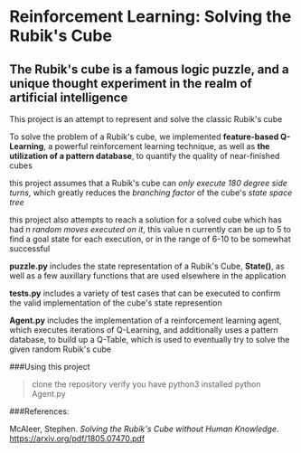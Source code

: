 # Reinforcement Learning: Solving the Rubik's Cube

## The Rubik's cube is a famous logic puzzle, and a unique thought experiment in the realm of artificial intelligence

 This project is an attempt to represent and solve the classic Rubik's cube

To solve the problem of a Rubik's cube, we implemented **feature-based Q-Learning**, a powerful reinforcement learning technique, as well as **the utilization of a pattern database**, to quantify the quality of near-finished cubes

this project assumes that a Rubik's cube can *only execute 180 degree side turns*, which greatly reduces the *branching factor* of the cube's *state space tree*

this project also attempts to reach a solution for a solved cube which has had *n random moves executed on it*, this value n
currently can be up to 5 to find a goal state for each execution, or in the range of 6-10 to be somewhat successful

**puzzle.py** includes the state representation of a Rubik's Cube, **State()**, as well as a few auxillary functions
that are used elsewhere in the application

**tests.py** includes a variety of test cases that can be executed to confirm the valid implementation of the cube's state represention

**Agent.py** includes the implementation of a reinforcement learning agent, which executes iterations of Q-Learning, and additionally uses a pattern database, to build up a Q-Table, which is used to eventually try to solve the given random Rubik's cube

###Using this project
> clone the repository
> verify you have python3 installed
> python Agent.py

###References:

McAleer, Stephen. *Solving the Rubik's Cube without Human Knowledge*. https://arxiv.org/pdf/1805.07470.pdf